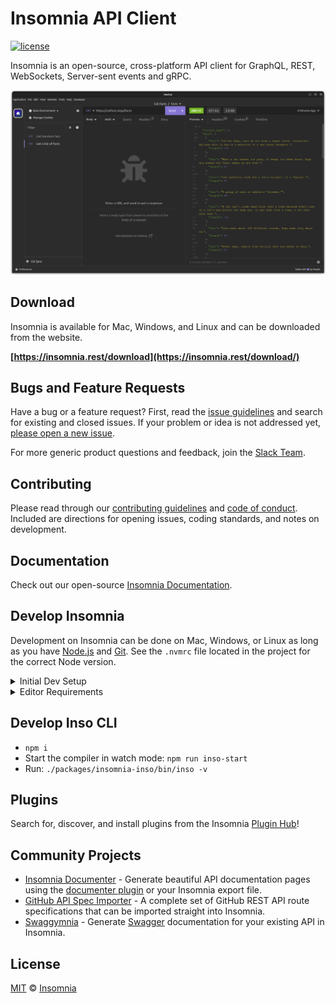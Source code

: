 # Insomnia API Client

[![license](https://img.shields.io/github/license/bernd/insomnia.svg)](LICENSE)

Insomnia is an open-source, cross-platform API client for GraphQL, REST, WebSockets, Server-sent events and gRPC.

![Insomnia API Client](https://raw.githubusercontent.com/bernd/insomnia/develop/screenshots/main.png)

## Download

Insomnia is available for Mac, Windows, and Linux and can be downloaded
from the website.

**[https://insomnia.rest/download](https://insomnia.rest/download/)**

## Bugs and Feature Requests

Have a bug or a feature request? First, read the
[issue guidelines](CONTRIBUTING.md#using-the-issue-tracker) and search for existing and closed issues. If your problem or idea is not addressed yet, [please open a new issue](https://github.com/bernd/insomnia/issues).

For more generic product questions and feedback, join the [Slack Team](https://chat.insomnia.rest).

## Contributing

Please read through our [contributing guidelines](CONTRIBUTING.md) and [code of conduct](CODE_OF_CONDUCT.md). Included are directions for opening issues, coding standards, and notes on development.

## Documentation

Check out our open-source [Insomnia Documentation](https://docs.insomnia.rest/).

## Develop Insomnia

Development on Insomnia can be done on Mac, Windows, or Linux as long as you have [Node.js](https://nodejs.org) and [Git](https://git-scm.com/). See the `.nvmrc` file located in the project for the correct Node version.

<details>
<summary>Initial Dev Setup</summary>

This repository is structured as a monorepo and contains many Node.JS packages. Each package has its own set of commands, but the most common commands are available from the root [`package.json`](package.json) and can be accessed using the `npm run …` command. Here are the only three commands you should need to start developing on the app.

```shell
# Install and Link Dependencies
npm i

# Run Lint
npm run lint

# Run type checking
npm run type-check

# Run Tests
npm test

# Start App with Live Reload
npm run dev
```

### Linux

If you are on Linux, you may need to install the following supporting packages:

<details>
<summary>Ubuntu/Debian</summary>

```shell
# Update library
sudo apt-get update

# Install font configuration library & support
sudo apt-get install libfontconfig-dev
```

</details>

<details>
<summary>Fedora</summary>

```shell
# Install libcurl for node-libcurl
sudo dnf install libcurl-devel
```

</details>

Also on Linux, if Electron is failing during the install process, run the following

```shell
# Clear Electron install conflicts
rm -rf ~/.cache/electron
```

### Windows

If you are on Windows and have problems, you may need to install [Windows Build Tools](https://github.com/felixrieseberg/windows-build-tools)

</details>

<details>
<summary>Editor Requirements</summary>

You can use any editor you'd like, but make sure to have support/plugins for the following tools:

- [ESLint](http://eslint.org/) - For catching syntax problems and common errors
- [JSX Syntax](https://facebook.github.io/react/docs/jsx-in-depth.html) - For React components

</details>

## Develop Inso CLI

- `npm i`
- Start the compiler in watch mode: `npm run inso-start`
- Run: `./packages/insomnia-inso/bin/inso -v`

## Plugins

Search for, discover, and install plugins from the Insomnia [Plugin Hub](https://insomnia.rest/plugins/)!

## Community Projects

- [Insomnia Documenter](https://github.com/jozsefsallai/insomnia-documenter) - Generate beautiful API documentation pages using the [documenter plugin](https://insomnia.rest/plugins/insomnia-plugin-documenter) or your Insomnia export file.
- [GitHub API Spec Importer](https://github.com/swinton/github-rest-apis-for-insomnia) - A complete set of GitHub REST API route specifications that can be imported straight into Insomnia.
- [Swaggymnia](https://github.com/mlabouardy/swaggymnia) - Generate [Swagger](https://swagger.io/) documentation for your existing API in Insomnia.

## License

[MIT](LICENSE) &copy; [Insomnia](https://insomnia.rest)
